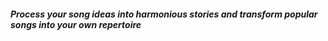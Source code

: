 ##### Process your song ideas into harmonious stories and transform popular songs into your own repertoire

